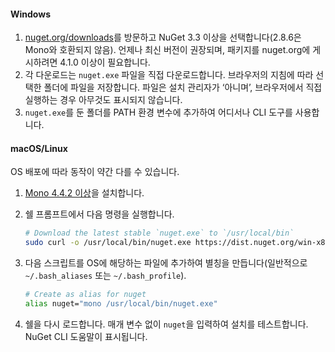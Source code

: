 #### <a name="windows"></a>Windows

1. [nuget.org/downloads](https://nuget.org/downloads)를 방문하고 NuGet 3.3 이상을 선택합니다(2.8.6은 Mono와 호환되지 않음). 언제나 최신 버전이 권장되며, 패키지를 nuget.org에 게시하려면 4.1.0 이상이 필요합니다.
1. 각 다운로드는 `nuget.exe` 파일을 직접 다운로드합니다. 브라우저의 지침에 따라 선택한 폴더에 파일을 저장합니다. 파일은 설치 관리자가 ‘아니며’, 브라우저에서 직접 실행하는 경우 아무것도 표시되지 않습니다.
1. `nuget.exe`를 둔 폴더를 PATH 환경 변수에 추가하여 어디서나 CLI 도구를 사용합니다.

#### <a name="macoslinux"></a>macOS/Linux

OS 배포에 따라 동작이 약간 다를 수 있습니다.

1. [Mono 4.4.2 이상](http://www.mono-project.com/docs/getting-started/install/)을 설치합니다.

1. 쉘 프롬프트에서 다음 명령을 실행합니다.

    ```bash
    # Download the latest stable `nuget.exe` to `/usr/local/bin`
    sudo curl -o /usr/local/bin/nuget.exe https://dist.nuget.org/win-x86-commandline/latest/nuget.exe
    ```

1. 다음 스크립트를 OS에 해당하는 파일에 추가하여 별칭을 만듭니다(일반적으로 `~/.bash_aliases` 또는 `~/.bash_profile`).

    ```bash
    # Create as alias for nuget
    alias nuget="mono /usr/local/bin/nuget.exe"
    ```

1. 쉘을 다시 로드합니다.  매개 변수 없이 `nuget`을 입력하여 설치를 테스트합니다. NuGet CLI 도움말이 표시됩니다.
